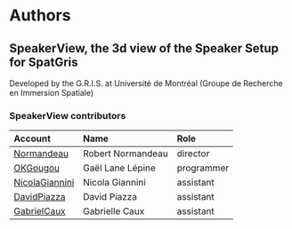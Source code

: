 # Authors

## SpeakerView, the 3d view of the Speaker Setup for SpatGris
Developed by the G.R.I.S. at Université de Montréal (Groupe de Recherche en Immersion Spatiale)

### SpeakerView contributors

| Account                                            | Name                | Role            |
| :---                                               | :---                | :---            |
| [Normandeau](https://github.com/Normandeau)        | Robert Normandeau   | director        |
| [OKGougou](https://github.com/OKGougou)            | Gaël Lane Lépine    | programmer      |
| [NicolaGiannini](https://github.com/NicolaGiannini)| Nicola Giannini     | assistant       |
| [DavidPiazza](https://github.com/DavidPiazza)      | David Piazza        | assistant       |
| [GabrielCaux](https://github.com/GabrielCaux)      | Gabrielle Caux      | assistant       |
